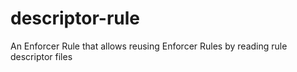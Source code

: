 # descriptor-rule
An Enforcer Rule that allows reusing Enforcer Rules by reading rule descriptor files
